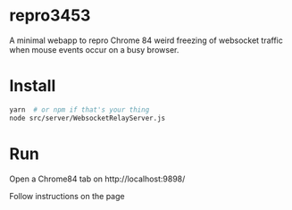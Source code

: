# repro3453
A minimal webapp to repro Chrome 84 weird freezing of websocket traffic when mouse events occur on a busy browser.

# Install
```bash
yarn  # or npm if that's your thing
node src/server/WebsocketRelayServer.js
```
# Run
Open a Chrome84 tab on http://localhost:9898/

Follow instructions on the page 
